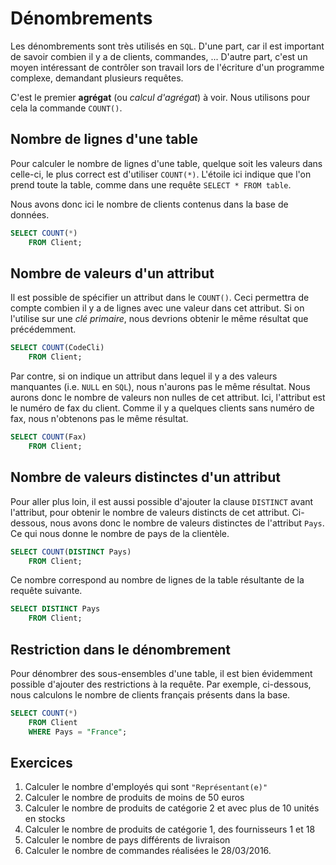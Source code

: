 # Dénombrements

Les dénombrements sont très utilisés en `SQL`. D'une part, car il est important de savoir combien il y a de clients, commandes, ... D'autre part, c'est un moyen intéressant de contrôler son travail lors de l'écriture d'un programme complexe, demandant plusieurs requêtes.

C'est le premier **agrégat** (ou *calcul d'agrégat*) à voir. Nous utilisons pour cela la commande `COUNT()`.

## Nombre de lignes d'une table

Pour calculer le nombre de lignes d'une table, quelque soit les valeurs dans celle-ci, le plus correct est d'utiliser `COUNT(*)`. L'étoile ici indique que l'on prend toute la table, comme dans une requête `SELECT * FROM table`.

Nous avons donc ici le nombre de clients contenus dans la base de données.

```sql
SELECT COUNT(*) 
    FROM Client;
```

## Nombre de valeurs d'un attribut

Il est possible de spécifier un attribut dans le `COUNT()`. Ceci permettra de compte combien il y a de lignes avec une valeur dans cet attribut. Si on l'utilise sur une *clé primaire*, nous devrions obtenir le même résultat que précédemment.

```sql
SELECT COUNT(CodeCli) 
    FROM Client;
```

Par contre, si on indique un attribut dans lequel il y a des valeurs manquantes (i.e. `NULL` en `SQL`), nous n'aurons pas le même résultat. Nous aurons donc le nombre de valeurs non nulles de cet attribut. Ici, l'attribut est le numéro de fax du client. Comme il y a quelques clients sans numéro de fax, nous n'obtenons pas le même résultat.

```sql
SELECT COUNT(Fax) 
    FROM Client;
```

## Nombre de valeurs distinctes d'un attribut

Pour aller plus loin, il est aussi possible d'ajouter la clause `DISTINCT` avant l'attribut, pour obtenir le nombre de valeurs distincts de cet attribut. Ci-dessous, nous avons donc le nombre de valeurs distinctes de l'attribut `Pays`. Ce qui nous donne le nombre de pays de la clientèle.

```sql
SELECT COUNT(DISTINCT Pays) 
    FROM Client;
```

Ce nombre correspond au nombre de lignes de la table résultante de la requête suivante.

```sql
SELECT DISTINCT Pays
    FROM Client;
```

## Restriction dans le dénombrement

Pour dénombrer des sous-ensembles d'une table, il est bien évidemment possible d'ajouter des restrictions à la requête. Par exemple, ci-dessous, nous calculons le nombre de clients français présents dans la base.

```sql
SELECT COUNT(*) 
    FROM Client
    WHERE Pays = "France";
```

## Exercices

1. Calculer le nombre d'employés qui sont `"Représentant(e)"`
2. Calculer le nombre de produits de moins de 50 euros
3. Calculer le nombre de produits de catégorie 2 et avec plus de 10 unités en stocks
4. Calculer le nombre de produits de catégorie 1, des fournisseurs 1 et 18
5. Calculer le nombre de pays différents de livraison
6. Calculer le nombre de commandes réalisées le 28/03/2016.
